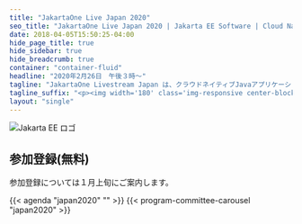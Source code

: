 ```yaml
---
title: "JakartaOne Live Japan 2020"
seo_title: "JakartaOne Live Japan 2020 | Jakarta EE Software | Cloud Native"
date: 2018-04-05T15:50:25-04:00
hide_page_title: true
hide_sidebar: true
hide_breadcrumb: true
container: "container-fluid"
headline: "2020年2月26日　午後３時～"
tagline: "JakartaOne Livestream Japan は、クラウドネイティブJavaアプリケーションの開発にフォーカスした、Jakarta&trade; EEと、その周辺技術についてご紹介するバーチャルカンファレンスです。"
tagline_suffix: "<p><img width='180' class='img-responsive center-block' src='/images/jakarta/jakarta-ee-logo.svg' alt='Jakarta EE: The New Home of Cloud Native Java'></p>"
layout: "single"
---
```


<section id="registration">
  <div class="backdrop padding-bottom-40 padding-top-40">
    <div class="container">
      <div class="row">
        <div class="col-xs-24 col-md-6 match-height-item-by-row">
          <img class="img-responsive margin-auto" src="/images/jakarta/jakarta-ee-schooner.png" title="Jakarta EE ロゴ" />
        </div>
        <div class="col-xs-24 col-md-18 text-middle text-center match-height-item-by-row">
          <div style="position:relative; top:20%;">
            <h2>参加登録(無料)</h2>
            <p>参加登録については１月上旬にご案内します。</p>
          </div>
        </div>
      </div>
    </div>
  </div>
</section>

{{< agenda "japan2020" "" >}}
{{< program-committee-carousel "japan2020" >}}
